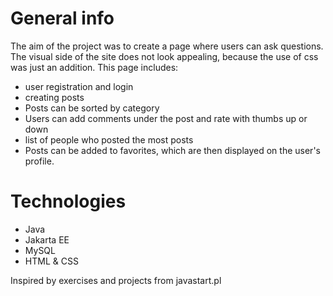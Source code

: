 # General info

The aim of the project was to create a page where users can ask questions. The visual side of the site does not look appealing, because the use of css was just an addition.
This page includes:
* user registration and login
* creating posts
* Posts can be sorted by category
* Users can add comments under the post and rate with thumbs up or down
* list of people who posted the most posts
* Posts can be added to favorites, which are then displayed on the user's profile.

# Technologies

* Java
* Jakarta EE
* MySQL
* HTML & CSS

Inspired by exercises and projects from javastart.pl
